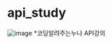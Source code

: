 # api_study

![image](https://github.com/YENAZIGMINA/api_study/assets/129706758/d7bb9a87-4640-4c00-a1af-eeb1da51644c)
    *코딩알려주는누나 API강의
